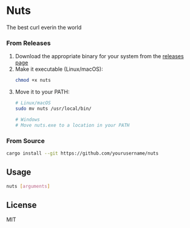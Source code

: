 # Nuts

The best curl everin the world

### From Releases

1. Download the appropriate binary for your system from the [releases page](https://github.com/wellcode-ai/nuts/releases)
2. Make it executable (Linux/macOS):
   ```bash
   chmod +x nuts
   ```
3. Move it to your PATH:
   ```bash
   # Linux/macOS
   sudo mv nuts /usr/local/bin/
   
   # Windows
   # Move nuts.exe to a location in your PATH
   ```

### From Source

```bash
cargo install --git https://github.com/yourusername/nuts
```

## Usage

```bash
nuts [arguments]
```

## License

MIT
